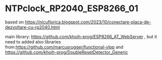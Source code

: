 # NTPclock_RP2040_ESP8266_01
based on https://nicuflorica.blogspot.com/2023/10/conectare-placa-de-dezvoltare-cu-rp2040.html

main library: https://github.com/khoih-prog/ESP8266_AT_WebServer , but it need to added also libraries from:https://github.com/marcusrugger/functional-vlpp and https://github.com/khoih-prog/DoubleResetDetector_Generic



